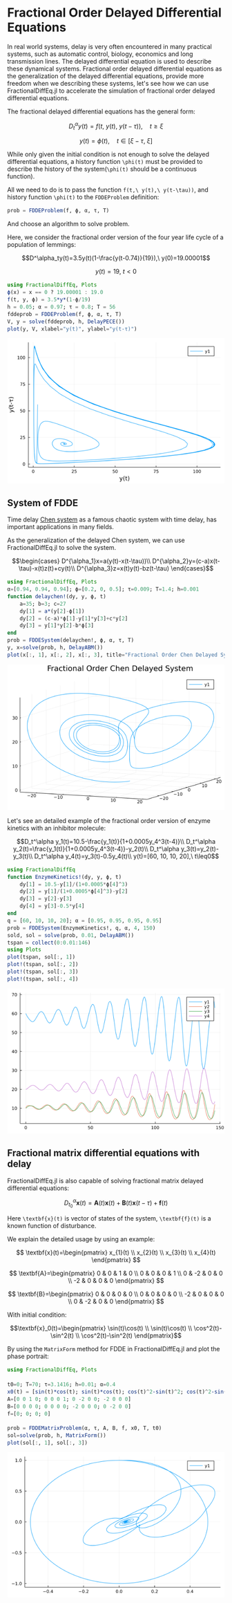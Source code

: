 # Fractional Order Delayed Differential Equations

In real world systems, delay is very often encountered in many practical systems, such as automatic control, biology, economics and long transmission lines. The delayed differential equation is used to describe these dynamical systems. Fractional order delayed differential equations as the generalization of the delayed differential equations, provide more freedom when we describing these systems, let's see how we can use FractionalDiffEq.jl to accelerate the simulation of fractional order delayed differential equations.

The fractional delayed differential equations has the general form:

```math
D^\alpha_ty(t)=f(t,\ y(t),\ y(t-\tau)),\quad t\geq\xi
```

```math
y(t)=\phi(t),\quad t\in[\xi-\tau,\ \xi]
```

While only given the initial condition is not enough to solve the delayed differential equations, a history function ``\phi(t)`` must be provided to describe the history of the system(``\phi(t)`` should be a continuous function).

All we need to do is to pass the function ``f(t,\ y(t),\ y(t-\tau))``, and history function ``\phi(t)`` to the ```FDDEProblem``` definition:

```julia
prob = FDDEProblem(f, ϕ, α, τ, T)
```

And choose an algorithm to solve problem.

Here, we consider the fractional order version of the four year life cycle of a population of lemmings:

```math
D^\alpha_ty(t)=3.5y(t)(1-\frac{y(t-0.74)}{19}),\ y(0)=19.00001
```

```math
y(t)=19,\ t<0
```

```julia
using FractionalDiffEq, Plots
ϕ(x) = x == 0 ? 19.00001 : 19.0
f(t, y, ϕ) = 3.5*y*(1-ϕ/19)
h = 0.05; α = 0.97; τ = 0.8; T = 56
fddeprob = FDDEProblem(f, ϕ, α, τ, T)
V, y = solve(fddeprob, h, DelayPECE())
plot(y, V, xlabel="y(t)", ylabel="y(t-τ)")
```

![Delayed](./assets/fdde_example.png)

## System of FDDE

Time delay [Chen system](https://en.wikipedia.org/wiki/Multiscroll_attractor) as a famous chaotic system with time delay, has important applications in many fields.

As the generalization of the delayed Chen system, we can use FractionalDiffEq.jl to solve the system.

```math
\begin{cases}
D^{\alpha_1}x=a(y(t)-x(t-\tau))\\
D^{\alpha_2}y=(c-a)x(t-\tau)-x(t)z(t)+cy(t)\\
D^{\alpha_3}z=x(t)y(t)-bz(t-\tau)
\end{cases}
```

```julia
using FractionalDiffEq, Plots
α=[0.94, 0.94, 0.94]; ϕ=[0.2, 0, 0.5]; τ=0.009; T=1.4; h=0.001
function delaychen!(dy, y, ϕ, t)
	a=35; b=3; c=27
	dy[1] = a*(y[2]-ϕ[1])
	dy[2] = (c-a)*ϕ[1]-y[1]*y[3]+c*y[2]
	dy[3] = y[1]*y[2]-b*ϕ[3]
end
prob = FDDESystem(delaychen!, ϕ, α, τ, T)
y, x=solve(prob, h, DelayABM())
plot(x[:, 1], x[:, 2], x[:, 3], title="Fractional Order Chen Delayed System")
```

![FOChen](./assets/fodelaychen.png)

Let's see an detailed example of the fractional order version of enzyme kinetics with an inhibitor molecule:

```math
D_t^\alpha y_1(t)=10.5-\frac{y_1(t)}{1+0.0005y_4^3(t-4)}\\
D_t^\alpha y_2(t)=\frac{y_1(t)}{1+0.0005y_4^3(t-4)}-y_2(t)\\
D_t^\alpha y_3(t)=y_2(t)-y_3(t)\\
D_t^\alpha y_4(t)=y_3(t)-0.5y_4(t)\\
y(t)=[60, 10, 10, 20],\ t\leq0
```

```julia
using FractionalDiffEq
function EnzymeKinetics!(dy, y, ϕ, t)
    dy[1] = 10.5-y[1]/(1+0.0005*ϕ[4]^3)
    dy[2] = y[1]/(1+0.0005*ϕ[4]^3)-y[2]
    dy[3] = y[2]-y[3]
    dy[4] = y[3]-0.5*y[4]
end
q = [60, 10, 10, 20]; α = [0.95, 0.95, 0.95, 0.95]
prob = FDDESystem(EnzymeKinetics!, q, α, 4, 150)
sold, sol = solve(prob, 0.01, DelayABM())
tspan = collect(0:0.01:146)
using Plots
plot(tspan, sol[:, 1])
plot!(tspan, sol[:, 2])
plot!(tspan, sol[:, 3])
plot!(tspan, sol[:, 4])
```

![Enzyme](./assets/enzyme_kinetics.png)


## Fractional matrix differential equations with delay

FractionalDiffEq.jl is also capable of solving fractional matrix delayed differential equations:

```math
D_{t_0}^\alpha\textbf{x}(t)=\textbf{A}(t)\textbf{x}(t)+\textbf{B}(t)\textbf{x}(t-\tau)+\textbf{f}(t)
```

Here ``\textbf{x}(t)`` is vector of states of the system, ``\textbf{f}(t)`` is a known function of disturbance.

We explain the detailed usage by using an example:

```math

\textbf{x}(t)=\begin{pmatrix} x_{1}(t) \\ x_{2}(t) \\ x_{3}(t) \\ x_{4}(t) \end{pmatrix}

```

```math

\textbf{A}=\begin{pmatrix} 0 & 0 & 1 & 0 \\ 0  & 0 & 0 & 1 \\ 0  & -2 & 0 & 0 \\ -2 & 0 & 0 & 0 \end{pmatrix}

```

```math

\textbf{B}=\begin{pmatrix} 0 & 0 & 0 & 0 \\ 0  & 0 & 0 & 0 \\ -2 & 0 & 0 & 0 \\ 0 & -2 & 0 & 0 \end{pmatrix}

```

With initial condition:

```math
\textbf{x}_0(t)=\begin{pmatrix} \sin(t)\cos(t) \\ \sin(t)\cos(t) \\ \cos^2(t)-\sin^2(t) \\ \cos^2(t)-\sin^2(t) \end{pmatrix}
```

By using the ```MatrixForm``` method for FDDE in FractionalDiffEq.jl and plot the phase portrait:

```julia
using FractionalDiffEq, Plots

t0=0; T=70; τ=3.1416; h=0.01; α=0.4
x0(t) = [sin(t)*cos(t); sin(t)*cos(t); cos(t)^2-sin(t)^2; cos(t)^2-sin(t)^2]
A=[0 0 1 0; 0 0 0 1; 0 -2 0 0; -2 0 0 0]
B=[0 0 0 0; 0 0 0 0; -2 0 0 0; 0 -2 0 0]
f=[0; 0; 0; 0]

prob = FDDEMatrixProblem(α, τ, A, B, f, x0, T, t0)
sol=solve(prob, h, MatrixForm())
plot(sol[:, 1], sol[:, 3])
```

![Matrix Form](./assets/fdde_matrix.png)